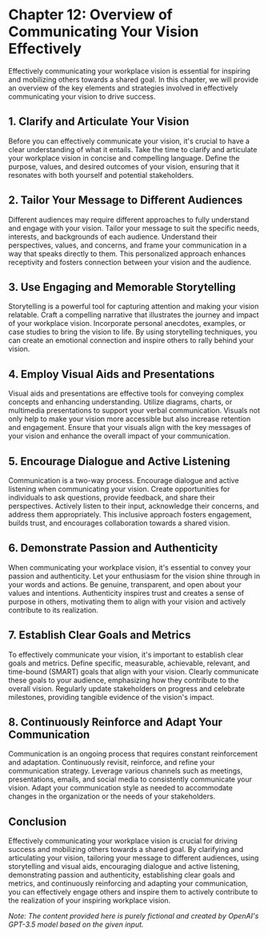 Chapter 12: Overview of Communicating Your Vision Effectively
=============================================================

Effectively communicating your workplace vision is essential for inspiring and mobilizing others towards a shared goal. In this chapter, we will provide an overview of the key elements and strategies involved in effectively communicating your vision to drive success.

**1. Clarify and Articulate Your Vision**
-----------------------------------------

Before you can effectively communicate your vision, it's crucial to have a clear understanding of what it entails. Take the time to clarify and articulate your workplace vision in concise and compelling language. Define the purpose, values, and desired outcomes of your vision, ensuring that it resonates with both yourself and potential stakeholders.

**2. Tailor Your Message to Different Audiences**
-------------------------------------------------

Different audiences may require different approaches to fully understand and engage with your vision. Tailor your message to suit the specific needs, interests, and backgrounds of each audience. Understand their perspectives, values, and concerns, and frame your communication in a way that speaks directly to them. This personalized approach enhances receptivity and fosters connection between your vision and the audience.

**3. Use Engaging and Memorable Storytelling**
----------------------------------------------

Storytelling is a powerful tool for capturing attention and making your vision relatable. Craft a compelling narrative that illustrates the journey and impact of your workplace vision. Incorporate personal anecdotes, examples, or case studies to bring the vision to life. By using storytelling techniques, you can create an emotional connection and inspire others to rally behind your vision.

**4. Employ Visual Aids and Presentations**
-------------------------------------------

Visual aids and presentations are effective tools for conveying complex concepts and enhancing understanding. Utilize diagrams, charts, or multimedia presentations to support your verbal communication. Visuals not only help to make your vision more accessible but also increase retention and engagement. Ensure that your visuals align with the key messages of your vision and enhance the overall impact of your communication.

**5. Encourage Dialogue and Active Listening**
----------------------------------------------

Communication is a two-way process. Encourage dialogue and active listening when communicating your vision. Create opportunities for individuals to ask questions, provide feedback, and share their perspectives. Actively listen to their input, acknowledge their concerns, and address them appropriately. This inclusive approach fosters engagement, builds trust, and encourages collaboration towards a shared vision.

**6. Demonstrate Passion and Authenticity**
-------------------------------------------

When communicating your workplace vision, it's essential to convey your passion and authenticity. Let your enthusiasm for the vision shine through in your words and actions. Be genuine, transparent, and open about your values and intentions. Authenticity inspires trust and creates a sense of purpose in others, motivating them to align with your vision and actively contribute to its realization.

**7. Establish Clear Goals and Metrics**
----------------------------------------

To effectively communicate your vision, it's important to establish clear goals and metrics. Define specific, measurable, achievable, relevant, and time-bound (SMART) goals that align with your vision. Clearly communicate these goals to your audience, emphasizing how they contribute to the overall vision. Regularly update stakeholders on progress and celebrate milestones, providing tangible evidence of the vision's impact.

**8. Continuously Reinforce and Adapt Your Communication**
----------------------------------------------------------

Communication is an ongoing process that requires constant reinforcement and adaptation. Continuously revisit, reinforce, and refine your communication strategy. Leverage various channels such as meetings, presentations, emails, and social media to consistently communicate your vision. Adapt your communication style as needed to accommodate changes in the organization or the needs of your stakeholders.

**Conclusion**
--------------

Effectively communicating your workplace vision is crucial for driving success and mobilizing others towards a shared goal. By clarifying and articulating your vision, tailoring your message to different audiences, using storytelling and visual aids, encouraging dialogue and active listening, demonstrating passion and authenticity, establishing clear goals and metrics, and continuously reinforcing and adapting your communication, you can effectively engage others and inspire them to actively contribute to the realization of your inspiring workplace vision.

*Note: The content provided here is purely fictional and created by OpenAI's GPT-3.5 model based on the given input.*
